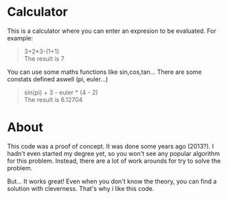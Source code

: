 # Calculator

This is a calculator where you can enter an expresion to be evaluated. For example:

> 3+2*3-(1+1)  
> The result is 7

You can use some maths functions like sin,cos,tan... There are some constats defined aswell (pi, euler...)

> sin(pi) + 3 - euler * (4 - 2)  
> The result is 6.12704

# About

This code was a proof of concept. It was done some years ago (2013?). I hadn't even started my degree yet, so you won't see any popular algorithm for this problem. Instead, there are a lot of work arounds for try to solve the problem.  
  
But... It works great! Even when you don't know the theory, you can find a solution with cleverness. That's why i like this code.

